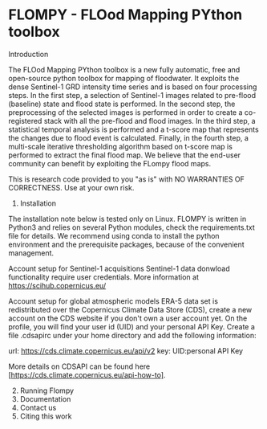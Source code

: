 # FLOMPY - FLOod Mapping PYthon toolbox

Introduction

The FLOod Mapping PYthon toolbox is a new fully automatic, free and open-source python toolbox for mapping of floodwater. It exploits the dense Sentinel-1 GRD intensity time series and is based on four processing steps. In the first step, a selection of Sentinel-1 images related to pre-flood (baseline) state and flood state is performed. In the second step, the preprocessing of the selected images is performed in order to create a co-registered stack with all the pre-flood and flood images. In the third step, a statistical temporal analysis is performed and a t-score map that represents the changes due to flood event is calculated. Finally, in the fourth step, a multi-scale iterative thresholding algorithm based on t-score map is performed to extract the final flood map. We believe that the end-user community can benefit by exploiting
the FLompy flood maps.

This is research code provided to you "as is" with NO WARRANTIES OF CORRECTNESS. Use at your own risk.

1. Installation

The installation note below is tested only on Linux.
FLOMPY is written in Python3 and relies on several Python modules, check the requirements.txt file for details. We recommend using conda to install the python environment and the prerequisite packages, because of the convenient management.

Account setup for Sentinel-1 acquisitions
Sentinel-1 data donwload functionality require user credentials. More information at https://scihub.copernicus.eu/

Account setup for global atmospheric models
ERA-5 data set is redistributed over the Copernicus Climate Data Store (CDS), create a new account on the CDS website if you don't own a user account yet. On the profile, you will find your user id (UID) and your personal API Key. Create a file .cdsapirc under your home directory and add the following information:

url: https://cds.climate.copernicus.eu/api/v2
key: UID:personal API Key

More details on CDSAPI can be found here [https://cds.climate.copernicus.eu/api-how-to].

2. Running Flompy
4. Documentation
5. Contact us
6. Citing this work

